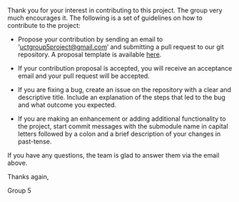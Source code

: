 Thank you for your interest in contributing to this project. The group very much encourages it. The following is a set of guidelines on how to contribute to the project: 

 
- Propose your contribution by sending an email to ‘uctgroup5project@gmail.com’ and submitting a pull request to our git repository. A proposal template is available [here](https://gitlab.com/wmbhea001/eee088f-group-5/-/tree/main). 

- If your contribution proposal is accepted, you will receive an acceptance email and your pull request will be accepted. 

- If you are fixing a bug, create an issue on the repository with a clear and descriptive title. Include an explanation of the steps that led to the bug and what outcome you expected. 

- If you are making an enhancement or adding additional functionality to the project, start commit messages with the submodule name in capital letters followed by a colon and a brief description of your changes in past-tense. 

If you have any questions, the team is glad to answer them via the email above. 

 

Thanks again, 

Group 5  
